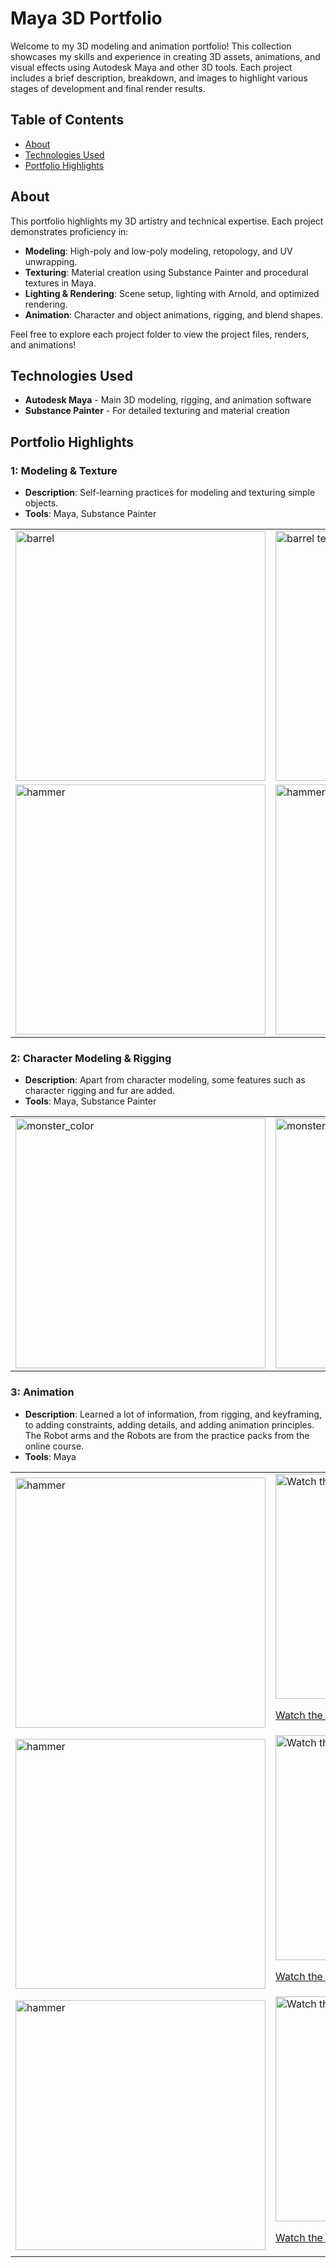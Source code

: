 # Maya 3D Portfolio

Welcome to my 3D modeling and animation portfolio! This collection showcases my skills and experience in creating 3D assets, animations, and visual effects using Autodesk Maya and other 3D tools. Each project includes a brief description, breakdown, and images to highlight various stages of development and final render results.

## Table of Contents

- [About](#about)
- [Technologies Used](#technologies-used)
- [Portfolio Highlights](#portfolio-highlights)

## About

This portfolio highlights my 3D artistry and technical expertise. Each project demonstrates proficiency in:
- **Modeling**: High-poly and low-poly modeling, retopology, and UV unwrapping.
- **Texturing**: Material creation using Substance Painter and procedural textures in Maya.
- **Lighting & Rendering**: Scene setup, lighting with Arnold, and optimized rendering.
- **Animation**: Character and object animations, rigging, and blend shapes.

Feel free to explore each project folder to view the project files, renders, and animations!

## Technologies Used

- **Autodesk Maya** - Main 3D modeling, rigging, and animation software
- **Substance Painter** - For detailed texturing and material creation
<!--- **Adobe Photoshop** - Texture refinement and post-production edits -->
<!--- - **Arnold Renderer** - High-quality rendering of scenes and animations -->

## Portfolio Highlights

### 1: Modeling & Texture
- **Description**: Self-learning practices for modeling and texturing simple objects. 
- **Tools**: Maya, Substance Painter

<div align="center">
  <table>
    <tr>
      <td><img src="https://github.com/user-attachments/assets/a8a74171-2320-483b-b18b-a7e474e44ccd" alt="barrel" width="400"/></td>
      <td><img src="https://github.com/user-attachments/assets/780f5428-f8e4-4ee9-ba57-acd31e82c6bc" alt="barrel texture" width="400"/></td>
      <td><img src="https://github.com/user-attachments/assets/7fc3ce3e-0b37-46c5-831d-bb7f52bbf7a9" alt="chess board" width="400"/></td>
      <td><img src="https://github.com/user-attachments/assets/97cf3608-f405-4b0a-bb71-a403c8335682" alt="chest board" width="400"/></td>
    </tr>
    <tr>
      <td><img src="https://github.com/user-attachments/assets/085fdcae-adc7-4da9-9d08-f9ac71e1a702" alt="hammer" width="400"/></td>
      <td><img src="https://github.com/user-attachments/assets/9122fba0-6319-43d1-b4a0-a5c163eb9561" alt="hammer crystal" width="400"/></td>
      <td><img src="https://github.com/user-attachments/assets/abc18912-f577-4b0e-8e27-9fc6601eb0c2" alt="fantasy door render" width="400"/></td>
      <td><img src="https://github.com/user-attachments/assets/9ce940e3-71b1-433c-8b18-93e4f2a3752a" alt="fantasy door" width="400"/></td>
    </tr>
  </table>
</div>

### 2: Character Modeling & Rigging
- **Description**: Apart from character modeling, some features such as character rigging and fur are added. 
- **Tools**: Maya, Substance Painter
<div align="center">
  <table>
    <tr>
      <td><img src="https://github.com/user-attachments/assets/25c79a3e-f322-4e35-abd3-510928fde9a0" alt="monster_color" width="400"/></td>
      <td><img src="https://github.com/user-attachments/assets/26952c2b-f4cf-4f7f-9c76-f04166103916" alt="monster_color_no" width="400"/></td>
    </tr>
  </table>
</div>

### 3: Animation
- **Description**: Learned a lot of information, from rigging, and keyframing, to adding constraints, adding details, and adding animation principles. The Robot arms and the Robots are from the practice packs from the online course.
- **Tools**: Maya

<div align="center">
  <table>
    <tr>
      <td>
        <img src="https://github.com/user-attachments/assets/058d4aad-1ae2-4b3f-85f7-5bbcc570f4f8" alt="hammer" width="400"/>
      </td>
      <td>
        <a href="https://youtu.be/s2OgcJc7t2U" target="_blank">
          <img src="https://github.com/user-attachments/assets/babf8ecf-5b5f-4380-826b-485ed40c7f8a" alt="Watch the video" width="360"/>
          <p>Watch the video</p>
        </a>
      </td>
    </tr>
    <tr>
      <td>
        <img src="https://github.com/user-attachments/assets/44a99cea-0a9c-4f39-8242-c2a3e5dd704d" alt="hammer" width="400"/>
      </td>
      <td>
        <a href="https://youtu.be/hImH5OiZEfo" target="_blank">
          <img src="https://github.com/user-attachments/assets/2e3df01e-bbf3-43e8-886c-6c1e18b7be49" alt="Watch the video" width="360"/>
          <p>Watch the video</p>
        </a>
      </td>
    </tr>
    <tr>
      <td>
        <img src="https://github.com/user-attachments/assets/d6ec784e-5381-48b2-a09d-dafc7283a82b" alt="hammer" width="400"/>
      </td>
      <td>
        <a href="https://youtu.be/WkyXzLehdNs" target="_blank">
          <img src="https://github.com/user-attachments/assets/ed5196b5-859e-481a-8bc9-f93befa9d8ac" alt="Watch the video" width="360"/>
          <p>Watch the video</p>
        </a>
      </td>
    </tr>
  </table>
</div>




